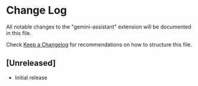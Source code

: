 # Change Log

All notable changes to the "gemini-assistant" extension will be documented in this file.

Check [Keep a Changelog](http://keepachangelog.com/) for recommendations on how to structure this file.

## [Unreleased]

- Initial release